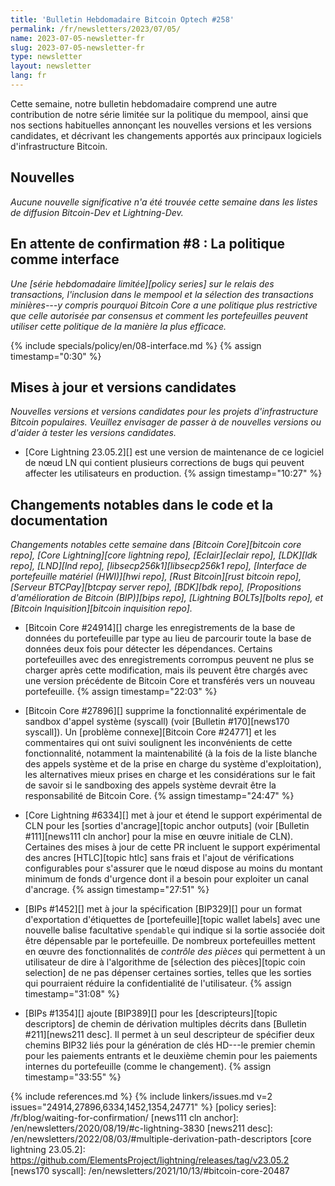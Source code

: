 ```yaml
---
title: 'Bulletin Hebdomadaire Bitcoin Optech #258'
permalink: /fr/newsletters/2023/07/05/
name: 2023-07-05-newsletter-fr
slug: 2023-07-05-newsletter-fr
type: newsletter
layout: newsletter
lang: fr
---
```

Cette semaine, notre bulletin hebdomadaire comprend une autre contribution de notre série limitée sur la politique
du mempool, ainsi que nos sections habituelles annonçant les nouvelles versions et les versions candidates, et
décrivant les changements apportés aux principaux logiciels d'infrastructure Bitcoin.

## Nouvelles

_Aucune nouvelle significative n'a été trouvée cette semaine dans les listes de diffusion Bitcoin-Dev et Lightning-Dev._

## En attente de confirmation #8 : La politique comme interface

_Une [série hebdomadaire limitée][policy series] sur le relais des transactions, l'inclusion dans le mempool et la sélection
des transactions minières---y compris pourquoi Bitcoin Core a une politique plus restrictive que celle autorisée par consensus
et comment les portefeuilles peuvent utiliser cette politique de la manière la plus efficace._

{% include specials/policy/en/08-interface.md %} {% assign timestamp="0:30" %}

## Mises à jour et versions candidates

*Nouvelles versions et versions candidates pour les projets d'infrastructure Bitcoin populaires. Veuillez envisager de passer
à de nouvelles versions ou d'aider à tester les versions candidates.*

- [Core Lightning 23.05.2][] est une version de maintenance de ce logiciel de nœud LN qui contient plusieurs corrections de
bugs qui peuvent affecter les utilisateurs en production. {% assign timestamp="10:27" %}

## Changements notables dans le code et la documentation

*Changements notables cette semaine dans [Bitcoin Core][bitcoin core repo], [Core Lightning][core lightning repo],
[Eclair][eclair repo], [LDK][ldk repo], [LND][lnd repo], [libsecp256k1][libsecp256k1 repo], [Interface de portefeuille matériel
(HWI)][hwi repo], [Rust Bitcoin][rust bitcoin repo], [Serveur BTCPay][btcpay server repo], [BDK][bdk repo], [Propositions
d'amélioration de Bitcoin (BIP)][bips repo], [Lightning BOLTs][bolts repo], et [Bitcoin Inquisition][bitcoin inquisition repo].*

- [Bitcoin Core #24914][] charge les enregistrements de la base de données du portefeuille par type au lieu de parcourir toute
la base de données deux fois pour détecter les dépendances. Certains portefeuilles avec des enregistrements corrompus peuvent ne
plus se charger après cette modification, mais ils peuvent être chargés avec une version précédente de Bitcoin Core et transférés
vers un nouveau portefeuille. {% assign timestamp="22:03" %}

- [Bitcoin Core #27896][] supprime la fonctionnalité expérimentale de sandbox d'appel système (syscall) (voir
[Bulletin #170][news170 syscall]). Un [problème connexe][Bitcoin Core #24771] et les commentaires qui ont suivi soulignent les
inconvénients de cette fonctionnalité, notamment la maintenabilité (à la fois de la liste blanche des appels système et de la prise
en charge du système d'exploitation), les alternatives mieux prises en charge et les considérations sur le fait de savoir si le
sandboxing des appels système devrait être la responsabilité de Bitcoin Core. {% assign timestamp="24:47" %}

- [Core Lightning #6334][] met à jour et étend le support expérimental de CLN pour les [sorties d'ancrage][topic anchor outputs]
(voir [Bulletin #111][news111 cln anchor] pour la mise en œuvre initiale de CLN). Certaines des mises à jour de cette PR incluent
le support expérimental des ancres [HTLC][topic htlc] sans frais et l'ajout de vérifications configurables pour s'assurer que le
nœud dispose au moins du montant minimum de fonds d'urgence dont il a besoin pour exploiter un canal d'ancrage. {% assign timestamp="27:51" %}

- [BIPs #1452][] met à jour la spécification [BIP329][] pour un format d'exportation d'étiquettes de
[portefeuille][topic wallet labels] avec une nouvelle balise facultative `spendable` qui indique si la sortie associée doit être
dépensable par le portefeuille. De nombreux portefeuilles mettent en œuvre des fonctionnalités de _contrôle des pièces_ qui
permettent à un utilisateur de dire à l'algorithme de [sélection des pièces][topic coin selection] de ne pas dépenser certaines
sorties, telles que les sorties qui pourraient réduire la confidentialité de l'utilisateur. {% assign timestamp="31:08" %}

- [BIPs #1354][] ajoute [BIP389][] pour les [descripteurs][topic descriptors] de chemin de dérivation multiples décrits dans
[Bulletin #211][news211 desc]. Il permet à un seul descripteur de spécifier deux chemins BIP32 liés pour la génération de clés
HD---le premier chemin pour les paiements entrants et le deuxième chemin pour les paiements internes du portefeuille (comme le
changement). {% assign timestamp="33:55" %}

{% include references.md %}
{% include linkers/issues.md v=2 issues="24914,27896,6334,1452,1354,24771" %}
[policy series]: /fr/blog/waiting-for-confirmation/
[news111 cln anchor]: /en/newsletters/2020/08/19/#c-lightning-3830
[news211 desc]: /en/newsletters/2022/08/03/#multiple-derivation-path-descriptors
[core lightning 23.05.2]: https://github.com/ElementsProject/lightning/releases/tag/v23.05.2
[news170 syscall]: /en/newsletters/2021/10/13/#bitcoin-core-20487